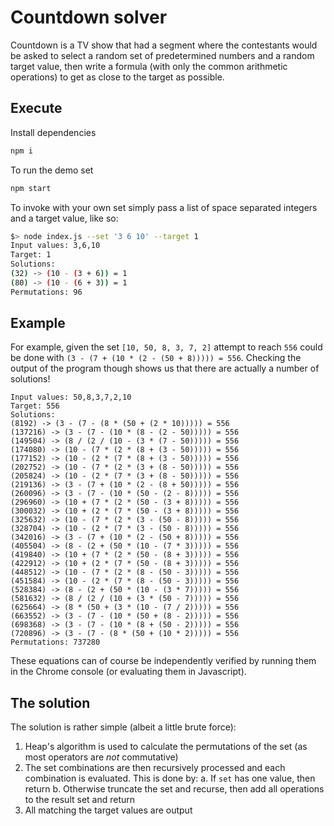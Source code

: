 
# Countdown solver

Countdown is a TV show that had a segment where the contestants would be asked to select a random set of predetermined numbers and a random target value, then write a formula (with only the common arithmetic operations) to get as close to the target as possible.

## Execute

Install dependencies

```bash
npm i
```

To run the demo set

```bash
npm start
```

To invoke with your own set simply pass a list of space separated integers and a target value, like so:

```bash
$> node index.js --set '3 6 10' --target 1
Input values: 3,6,10
Target: 1
Solutions:
(32) -> (10 - (3 + 6)) = 1
(80) -> (10 - (6 + 3)) = 1
Permutations: 96
```

## Example

For example, given the set `[10, 50, 8, 3, 7, 2]` attempt to reach `556` could be done with `(3 - (7 + (10 * (2 - (50 + 8))))) = 556`. Checking the output of the program though shows us that there are actually a number of solutions!

```
Input values: 50,8,3,7,2,10
Target: 556
Solutions:
(8192) -> (3 - (7 - (8 * (50 + (2 * 10))))) = 556
(137216) -> (3 - (7 - (10 * (8 - (2 - 50))))) = 556
(149504) -> (8 / (2 / (10 - (3 * (7 - 50))))) = 556
(174080) -> (10 - (7 * (2 * (8 + (3 - 50))))) = 556
(177152) -> (10 - (2 * (7 * (8 + (3 - 50))))) = 556
(202752) -> (10 - (7 * (2 * (3 + (8 - 50))))) = 556
(205824) -> (10 - (2 * (7 * (3 + (8 - 50))))) = 556
(219136) -> (3 - (7 + (10 * (2 - (8 + 50))))) = 556
(260096) -> (3 - (7 - (10 * (50 - (2 - 8))))) = 556
(296960) -> (10 + (7 * (2 * (50 - (3 + 8))))) = 556
(300032) -> (10 + (2 * (7 * (50 - (3 + 8))))) = 556
(325632) -> (10 - (7 * (2 * (3 - (50 - 8))))) = 556
(328704) -> (10 - (2 * (7 * (3 - (50 - 8))))) = 556
(342016) -> (3 - (7 + (10 * (2 - (50 + 8))))) = 556
(405504) -> (8 - (2 + (50 * (10 - (7 * 3))))) = 556
(419840) -> (10 + (7 * (2 * (50 - (8 + 3))))) = 556
(422912) -> (10 + (2 * (7 * (50 - (8 + 3))))) = 556
(448512) -> (10 - (7 * (2 * (8 - (50 - 3))))) = 556
(451584) -> (10 - (2 * (7 * (8 - (50 - 3))))) = 556
(528384) -> (8 - (2 + (50 * (10 - (3 * 7))))) = 556
(581632) -> (8 / (2 / (10 + (3 * (50 - 7))))) = 556
(625664) -> (8 * (50 + (3 * (10 - (7 / 2))))) = 556
(663552) -> (3 - (7 - (10 * (50 + (8 - 2))))) = 556
(698368) -> (3 - (7 - (10 * (8 + (50 - 2))))) = 556
(720896) -> (3 - (7 - (8 * (50 + (10 * 2))))) = 556
Permutations: 737280
```

These equations can of course be independently verified by running them in the Chrome console (or evaluating them in Javascript).

## The solution

The solution is rather simple (albeit a little brute force):

1. Heap's algorithm is used to calculate the permutations of the set (as most operators are *not* commutative)
1. The set combinations are then recursively processed and each combination is evaluated. This is done by:
  a. If `set` has one value, then return
  b. Otherwise truncate the set and recurse, then add all operations to the result set and return
1. All matching the target values are output
